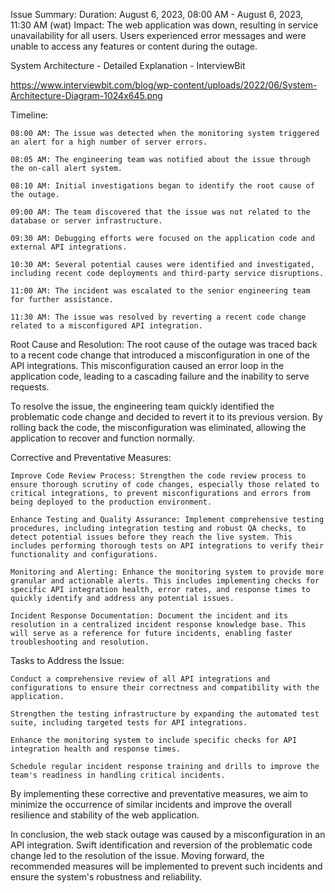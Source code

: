 Issue Summary:
Duration: August 6, 2023, 08:00 AM - August 6, 2023, 11:30 AM (wat) 
Impact: The web application was down, resulting in service unavailability for all users. 
Users experienced error messages and were unable to access any features or content during the outage.

System Architecture - Detailed Explanation - InterviewBit

https://www.interviewbit.com/blog/wp-content/uploads/2022/06/System-Architecture-Diagram-1024x645.png

Timeline:

    08:00 AM: The issue was detected when the monitoring system triggered an alert for a high number of server errors.

    08:05 AM: The engineering team was notified about the issue through the on-call alert system.

    08:10 AM: Initial investigations began to identify the root cause of the outage.

    09:00 AM: The team discovered that the issue was not related to the database or server infrastructure.

    09:30 AM: Debugging efforts were focused on the application code and external API integrations.

    10:30 AM: Several potential causes were identified and investigated, including recent code deployments and third-party service disruptions.

    11:00 AM: The incident was escalated to the senior engineering team for further assistance.

    11:30 AM: The issue was resolved by reverting a recent code change related to a misconfigured API integration.

Root Cause and Resolution: The root cause of the outage was traced back to a recent code change that introduced a misconfiguration in one of the API integrations. This misconfiguration caused an error loop in the application code, leading to a cascading failure and the inability to serve requests.

To resolve the issue, the engineering team quickly identified the problematic code change and decided to revert it to its previous version. By rolling back the code, the misconfiguration was eliminated, allowing the application to recover and function normally.

Corrective and Preventative Measures:

    Improve Code Review Process: Strengthen the code review process to ensure thorough scrutiny of code changes, especially those related to critical integrations, to prevent misconfigurations and errors from being deployed to the production environment.

    Enhance Testing and Quality Assurance: Implement comprehensive testing procedures, including integration testing and robust QA checks, to detect potential issues before they reach the live system. This includes performing thorough tests on API integrations to verify their functionality and configurations.

    Monitoring and Alerting: Enhance the monitoring system to provide more granular and actionable alerts. This includes implementing checks for specific API integration health, error rates, and response times to quickly identify and address any potential issues.

    Incident Response Documentation: Document the incident and its resolution in a centralized incident response knowledge base. This will serve as a reference for future incidents, enabling faster troubleshooting and resolution.

Tasks to Address the Issue:

    Conduct a comprehensive review of all API integrations and configurations to ensure their correctness and compatibility with the application.

    Strengthen the testing infrastructure by expanding the automated test suite, including targeted tests for API integrations.

    Enhance the monitoring system to include specific checks for API integration health and response times.

    Schedule regular incident response training and drills to improve the team's readiness in handling critical incidents.

By implementing these corrective and preventative measures, we aim to minimize the occurrence of similar incidents and improve the overall resilience and stability of the web application.

In conclusion, the web stack outage was caused by a misconfiguration in an API integration. Swift identification and reversion of the problematic code change led to the resolution of the issue. Moving forward, the recommended measures will be implemented to prevent such incidents and ensure the system's robustness and reliability.
